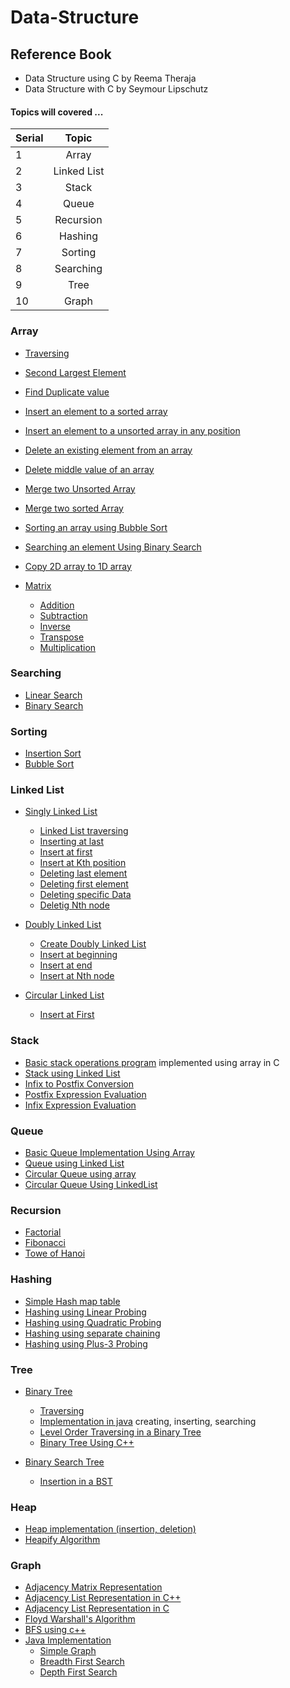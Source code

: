 # Data-Structure

## Reference Book 
- Data Structure using C by Reema Theraja
- Data Structure with C by Seymour Lipschutz

#### Topics will covered ...

| Serial | Topic |
| :-----| :-----:|
|1| Array|
|2| Linked List|
|3| Stack|
|4| Queue|
|5| Recursion|
|6| Hashing|
|7| Sorting|
|8| Searching|
|9| Tree|
|10| Graph|


### Array

- [Traversing](https://github.com/Zannatul-Naim/Data-Structure/blob/main/Array/traversing.c)
- [Second Largest Element](https://github.com/Zannatul-Naim/Data-Structure/blob/main/Array/second_largest.c)
- [Find Duplicate value](https://github.com/Zannatul-Naim/Data-Structure/blob/main/Array/duplicate.c)
- [Insert an element to a sorted array](https://github.com/Zannatul-Naim/Data-Structure/blob/main/Array/insert_1.c)
- [Insert an element to a unsorted array in any position](https://github.com/Zannatul-Naim/Data-Structure/blob/main/Array/insert_2.c)
- [Delete an existing element from an array](https://github.com/Zannatul-Naim/Data-Structure/blob/main/Array/delete.c)
- [Delete middle value of an array](https://github.com/Zannatul-Naim/Data-Structure/blob/main/Array/delete_mid.c)
- [Merge two Unsorted Array](https://github.com/Zannatul-Naim/Data-Structure/blob/main/Array/merge_1.c)
- [Merge two sorted Array](https://github.com/Zannatul-Naim/Data-Structure/blob/main/Array/merge_2.c)
- [Sorting an array using Bubble Sort](https://github.com/Zannatul-Naim/Data-Structure/blob/main/Array/bubble_sort.c)
- [Searching an element Using Binary Search](https://github.com/Zannatul-Naim/Data-Structure/blob/main/Array/binary_search.c)
- [Copy 2D array to 1D array](https://github.com/Zannatul-Naim/Data-Structure/blob/main/Array/2D_to_1D.c)

- [Matrix](https://github.com/Zannatul-Naim/Data-Structure/tree/main/Array/Matrix)
  - [Addition](https://github.com/Zannatul-Naim/Data-Structure/blob/main/Array/Matrix/addition.c)
  - [Subtraction](https://github.com/Zannatul-Naim/Data-Structure/blob/main/Array/Matrix/subtraction.c)
  - [Inverse](https://github.com/Zannatul-Naim/Data-Structure/blob/main/Array/Matrix/inverse.c)
  - [Transpose](https://github.com/Zannatul-Naim/Data-Structure/blob/main/Array/Matrix/transpose.c)
  - [Multiplication](https://github.com/Zannatul-Naim/Data-Structure/blob/main/Array/Matrix/multiplication.c)
  
  
### Searching
  - [Linear Search](https://github.com/Zannatul-Naim/Data-Structure/blob/main/Searching/linear_search.c)
  - [Binary Search](https://github.com/Zannatul-Naim/Data-Structure/blob/main/Searching/binary_search.c)
  
  
### Sorting
  - [Insertion Sort](https://github.com/Zannatul-Naim/Data-Structure/blob/main/Sorting/insertion_sort.c)
  - [Bubble Sort](https://github.com/Zannatul-Naim/Data-Structure/blob/main/Sorting/bubble_sort.c)

### Linked List

- [Singly Linked List](https://github.com/Zannatul-Naim/Data-Structure/tree/main/Linked%20List/Singly_Linked_List)
  - [Linked List traversing](https://github.com/Zannatul-Naim/Data-Structure/blob/main/Linked%20List/traversing.c)
  - [Inserting at last](https://github.com/Zannatul-Naim/Data-Structure/blob/main/Linked%20List/append.c)
  - [Insert at first](https://github.com/Zannatul-Naim/Data-Structure/blob/main/Linked%20List/insertFirst.c)
  - [Insert at Kth position](https://github.com/Zannatul-Naim/Data-Structure/blob/main/Linked%20List/insert_kth_position.c)
  - [Deleting last element](https://github.com/Zannatul-Naim/Data-Structure/blob/main/Linked%20List/deleteLast.c)
  - [Deleting first element](https://github.com/Zannatul-Naim/Data-Structure/blob/main/Linked%20List/deleteFirst.c)
  - [Deleting specific Data](https://github.com/Zannatul-Naim/Data-Structure/blob/main/Linked%20List/Singly_Linked_List/delete_a_data.c)
  - [Deletig Nth node](https://github.com/Zannatul-Naim/Data-Structure/blob/main/Linked%20List/Singly_Linked_List/delete_nth_node.c)


- [Doubly Linked List](https://github.com/Zannatul-Naim/Data-Structure/tree/main/Linked%20List/Doubly_Linked_List)
  - [Create Doubly Linked List](https://github.com/Zannatul-Naim/Data-Structure/blob/main/Linked%20List/Doubly_Linked_List/create_doubly_list.c)
  - [Insert at beginning](https://github.com/Zannatul-Naim/Data-Structure/blob/main/Linked%20List/Doubly_Linked_List/insertFirst.c)
  - [Insert at end](https://github.com/Zannatul-Naim/Data-Structure/blob/main/Linked%20List/Doubly_Linked_List/insertLast.c)
  - [Insert at Nth node](https://github.com/Zannatul-Naim/Data-Structure/blob/main/Linked%20List/Doubly_Linked_List/insert_at_nth_position.c)

- [Circular Linked List](https://github.com/Zannatul-Naim/Data-Structure/tree/main/Linked%20List/Circular_Linked_List)
  - [Insert at First](https://github.com/Zannatul-Naim/Data-Structure/blob/main/Linked%20List/Circular_Linked_List/insertBeg.c)

### Stack
- [Basic stack operations program](https://github.com/Zannatul-Naim/Data-Structure/blob/main/Stack/stack.c) implemented using array in C
- [Stack using Linked List](https://github.com/Zannatul-Naim/Data-Structure/blob/main/Stack/linked_list_stack.c)
- [Infix to Postfix Conversion](https://github.com/Zannatul-Naim/Data-Structure/blob/main/Stack/infixToPostFix.cpp)
- [Postfix Expression Evaluation](https://github.com/Zannatul-Naim/Data-Structure/blob/main/Stack/postFixEvaluation.cpp)
- [Infix Expression Evaluation](https://github.com/Zannatul-Naim/Data-Structure/blob/main/Stack/infixEvaluation.cpp)


### Queue
  - [Basic Queue Implementation Using Array](https://github.com/Zannatul-Naim/Data-Structure/blob/main/Queue/array_queue.c)
  - [Queue using Linked List](https://github.com/Zannatul-Naim/Data-Structure/blob/main/Queue/linked_list_queue.c)
  - [Circular Queue using array](https://github.com/Zannatul-Naim/Data-Structure/blob/main/Queue/circular_array_queue.c)
  - [Circular Queue Using LinkedList](https://github.com/Zannatul-Naim/Data-Structure/blob/main/Queue/circular_linked_queue.c)


### Recursion
  - [Factorial](https://github.com/Zannatul-Naim/Data-Structure/blob/main/Recursion/factorial.c)
  - [Fibonacci](https://github.com/Zannatul-Naim/Data-Structure/blob/main/Recursion/fibonacci.c)
  - [Towe of Hanoi](https://github.com/Zannatul-Naim/Data-Structure/blob/main/Recursion/tower_of_hanoi.c)

### Hashing
  - [Simple Hash map table](https://github.com/Zannatul-Naim/Data-Structure/blob/main/Hashing/hash_map_table.c)
  - [Hashing using Linear Probing](https://github.com/Zannatul-Naim/Data-Structure/blob/main/Hashing/linear_probing.c)
  - [Hashing using Quadratic Probing](https://github.com/Zannatul-Naim/Data-Structure/blob/main/Hashing/quadratic_probing.c)
  - [Hashing using separate chaining](https://github.com/Zannatul-Naim/Data-Structure/blob/main/Hashing/separate_chaining.c)
  - [Hashing using Plus-3 Probing](https://github.com/Zannatul-Naim/Data-Structure/blob/main/Hashing/plus_3_probing.c)

### Tree
  - [Binary Tree](https://github.com/Zannatul-Naim/Data-Structure/tree/main/Tree/Binary_Tree)
    - [Traversing](https://github.com/Zannatul-Naim/Data-Structure/blob/main/Tree/Binary_Tree/traversing.c)
    - [Implementation in java](https://github.com/Zannatul-Naim/Data-Structure/blob/main/Tree/Binary_Tree/BinaryTree.java) creating, inserting, searching
    - [Level Order Traversing in a Binary Tree](https://github.com/Zannatul-Naim/Data-Structure/blob/main/Tree/Binary_Tree/bTree_level_order_traversing.cpp)
    - [Binary Tree Using C++](https://github.com/Zannatul-Naim/Data-Structure/blob/main/Tree/Binary_Tree/binaryTree.cpp)
    
  - [Binary Search Tree](https://github.com/Zannatul-Naim/Data-Structure/tree/main/Tree/BinarySearchTree)
    - [Insertion in a BST](https://github.com/Zannatul-Naim/Data-Structure/blob/main/Tree/BinarySearchTree/bst_inserting.cpp)

### Heap
  - [Heap implementation (insertion, deletion)](https://github.com/Zannatul-Naim/Data-Structure/blob/main/Heap/insertion_deletion.cpp)
  - [Heapify Algorithm](https://github.com/Zannatul-Naim/Data-Structure/blob/main/Heap/insertion_deletion.cpp)
  
### Graph
  - [Adjacency Matrix Representation](https://github.com/Zannatul-Naim/Data-Structure/blob/main/Graph/adjacency_matrix.cpp)
  - [Adjacency List Representation in C++](https://github.com/Zannatul-Naim/Data-Structure/blob/main/Graph/adjacency_list.cpp)
  - [Adjacency List Representation in C](https://github.com/Zannatul-Naim/Data-Structure/blob/main/Graph/adjacency_list.c)
  - [Floyd Warshall's Algorithm](https://github.com/Zannatul-Naim/Data-Structure/blob/main/Graph/Floyd_Warshall.cpp)
  - [BFS using c++](https://github.com/Zannatul-Naim/Data-Structure/blob/main/Graph/bfs.cpp)
  - [Java Implementation](https://github.com/Zannatul-Naim/Data-Structure/tree/main/Graph/Java-Implementation)
      - [Simple Graph](https://github.com/Zannatul-Naim/Data-Structure/blob/main/Graph/Java-Implementation/Graph.java)
      - [Breadth First Search](https://github.com/Zannatul-Naim/Data-Structure/blob/main/Graph/Java-Implementation/BFS)
      - [Depth First Search](https://github.com/Zannatul-Naim/Data-Structure/blob/main/Graph/Java-Implementation/DFS.java)

